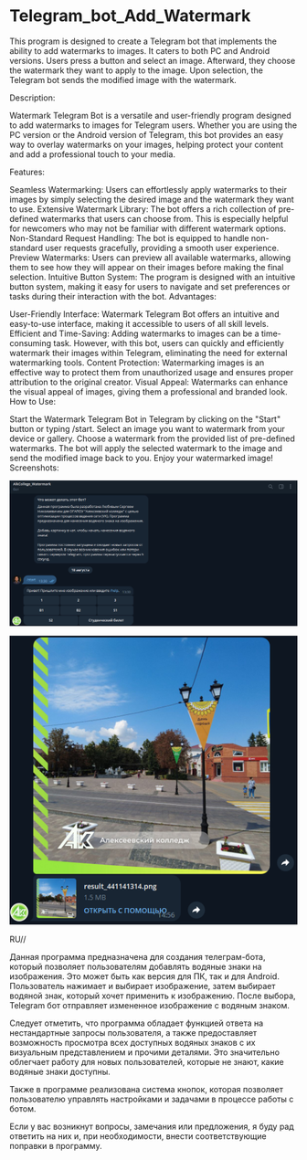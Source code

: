 # Telegram_bot_Add_Watermark
This program is designed to create a Telegram bot that implements the ability to add watermarks to images. It caters to both PC and Android versions. Users press a button and select an image. Afterward, they choose the watermark they want to apply to the image. Upon selection, the Telegram bot sends the modified image with the watermark.

Description:

Watermark Telegram Bot is a versatile and user-friendly program designed to add watermarks to images for Telegram users. Whether you are using the PC version or the Android version of Telegram, this bot provides an easy way to overlay watermarks on your images, helping protect your content and add a professional touch to your media.

Features:

Seamless Watermarking: Users can effortlessly apply watermarks to their images by simply selecting the desired image and the watermark they want to use.
Extensive Watermark Library: The bot offers a rich collection of pre-defined watermarks that users can choose from. This is especially helpful for newcomers who may not be familiar with different watermark options.
Non-Standard Request Handling: The bot is equipped to handle non-standard user requests gracefully, providing a smooth user experience.
Preview Watermarks: Users can preview all available watermarks, allowing them to see how they will appear on their images before making the final selection.
Intuitive Button System: The program is designed with an intuitive button system, making it easy for users to navigate and set preferences or tasks during their interaction with the bot.
Advantages:

User-Friendly Interface: Watermark Telegram Bot offers an intuitive and easy-to-use interface, making it accessible to users of all skill levels.
Efficient and Time-Saving: Adding watermarks to images can be a time-consuming task. However, with this bot, users can quickly and efficiently watermark their images within Telegram, eliminating the need for external watermarking tools.
Content Protection: Watermarking images is an effective way to protect them from unauthorized usage and ensures proper attribution to the original creator.
Visual Appeal: Watermarks can enhance the visual appeal of images, giving them a professional and branded look.
How to Use:

Start the Watermark Telegram Bot in Telegram by clicking on the "Start" button or typing /start.
Select an image you want to watermark from your device or gallery.
Choose a watermark from the provided list of pre-defined watermarks.
The bot will apply the selected watermark to the image and send the modified image back to you.
Enjoy your watermarked image!
Screenshots:

![Notepad](img1.png)

![Notepad](img2.png)

RU//


Данная программа предназначена для создания телеграм-бота, который позволяет пользователям добавлять водяные знаки на изображения. Это может быть как версия для ПК, так и для Android. Пользователь нажимает и выбирает изображение, затем выбирает водяной знак, который хочет применить к изображению. После выбора, Telegram бот отправляет измененное изображение с водяным знаком.

Следует отметить, что программа обладает функцией ответа на нестандартные запросы пользователя, а также предоставляет возможность просмотра всех доступных водяных знаков с их визуальным представлением и прочими деталями. Это значительно облегчает работу для новых пользователей, которые не знают, какие водяные знаки доступны.

Также в программе реализована система кнопок, которая позволяет пользователю управлять настройками и задачами в процессе работы с ботом.

Если у вас возникнут вопросы, замечания или предложения, я буду рад ответить на них и, при необходимости, внести соответствующие поправки в программу.
